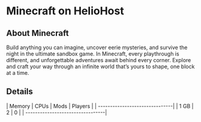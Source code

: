 # Minecraft on HelioHost

## About Minecraft

Build anything you can imagine, uncover eerie mysteries, and survive the night in the ultimate sandbox game. In Minecraft, every playthrough is different, and unforgettable adventures await behind every corner. Explore and craft your way through an infinite world that’s yours to shape, one block at a time.

## Details


| Memory | CPUs | Mods | Players |
| -------------------------------|
| 1 GB   | 2    | 0    |         |
---------------------------------|
